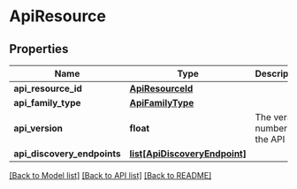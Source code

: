 # ApiResource

## Properties
Name | Type | Description | Notes
------------ | ------------- | ------------- | -------------
**api_resource_id** | [**ApiResourceId**](ApiResourceId.md) |  | [optional] 
**api_family_type** | [**ApiFamilyType**](ApiFamilyType.md) |  | [optional] 
**api_version** | **float** | The version number of the API | [optional] 
**api_discovery_endpoints** | [**list[ApiDiscoveryEndpoint]**](ApiDiscoveryEndpoint.md) |  | [optional] 

[[Back to Model list]](../README.md#documentation-for-models) [[Back to API list]](../README.md#documentation-for-api-endpoints) [[Back to README]](../README.md)

